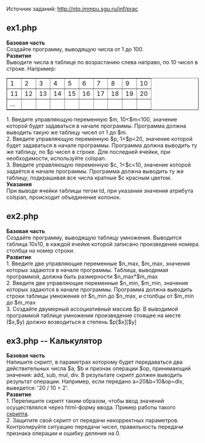 Источник заданий: http://nto.immpu.sgu.ru/inf/prac
<h2><b>ex1.php<br></b></h2>
<b>Базовая часть<br></b>
Создайте программу, выводящую числа от 1 до 100.<br>
<b>Развитие<br></b>
Выводите числа в таблице по возрастанию слева направо, по 10 чисел в строке. Например:<br>
<table border="1">
<tr>
<td>1</td><td>2</td><td>3</td><td>4</td><td>5</td><td>6</td><td>7</td><td>8</td><td>9</td><td>10</td>
</tr>
<tr>
<td>11</td><td>12</td><td>13</td><td>14</td><td>15</td><td>16</td><td>17</td><td>18</td><td>19</td><td>20</td>
</tr>
<tr>
<td>...</td><td></td><td></td><td></td><td></td><td></td><td></td><td></td><td></td><td></td>
</tr>
</table>
1. Введите управляющую переменную $m, 10<$m<100, значение которой будет задаваться в начале программы. Программа должна выводить такую же таблицу чисел от 1 до $m.<br>
2. Введите управляющую переменную $p, 1<$p<20, значение которой будет задаваться в начале программы. Программа должна выводить ту же таблицу, по $p чисел в строке. Для последней ячейки, при необходимости, используйте colspan.<br>
3. Введите управляющую переменную $c, 1<$c<10, значение которой задаётся в начале программы. Программа должна выводить ту же таблицу, подкрашивая все числа кратные $c красным цветом.<br>
<b>Указания<br></b>
При выводе ячейки таблицы тегом td, при указании значения атрибута colspan, происходит объединение колонок.<br>

<h2>ex2.php</h2>
<b>Базовая часть</b><br>
Создайте программу, выводящую таблицу умножения. Выводится таблица 10x10, в каждой ячейке которой записано произведение номера столбца на номер строки.<br>
<b>Развитие</b><br>
1. Введите две управляющие переменные $n_max, $m_max, значения которых задаются в начале программы. Таблица, выводимая программой, должна быть размерности $n_max*$m_max<br>
2. Введите две управляющие переменные $n_min, $m_min, значения которых задаются в начале программы. Программа должна выводить строки таблицы умножения от $n_min до $n_max, и столбцы от $m_min до $m_max<br>
3. Cоздайте двумерный ассоциативный массив $p. В выводимой программой таблице умножения произведение стоящее на месте ($x,$y) должно возводиться в степень $p[$x][$y]<br>

<h2>ex3.php -- Калькулятор</h2>
<b>Базовая часть</b><br>
Напишите скрипт, в параметрах которому будет передаваться два действительных числа $a, $b и признак операции $op, принимающий значения: add, sub, mul, div. В результате скрипт должен выводить результат операции. Например, если передано a=20&b=10&op=div, выведется: '20 / 10 = 2'.<br>
<b>Развитие</b><br>
1. Перепишите скрипт таким образом, чтобы ввод значений осуществлялся через html-форму ввода. Пример работы такого <a href="http://nto.immpu.sgu.ru/examples/calc.php">скрипта</a>.<br>
2. Защитите свой скрипт от передачи некорректных параметров. Контролируйте ситуацию передачи чисел, правильность передачи признака операции и ошибку деления на 0.<br>
